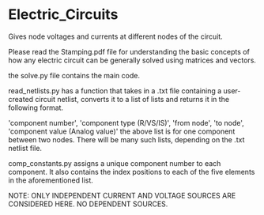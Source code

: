 # Electric_Circuits
Gives node voltages and currents at different nodes of the circuit. 

Please read the Stamping.pdf file for understanding the basic concepts of how any electric circuit can be generally solved using matrices and vectors. 

the solve.py file contains the main code. 

read_netlists.py has a function that takes in a .txt file containing a user-created circuit netlist, converts it to a list of lists
and returns it in the following format. 

'component number', 'component type (R/VS/IS)', 'from node', 'to node', 'component value (Analog value)' 
the above list is for one component between two nodes. There will be many such lists, depending on the .txt netlist file. 

comp_constants.py assigns a unique component number to each component. It also contains the index positions to each of the
five elements in the aforementioned list. 

NOTE: ONLY INDEPENDENT CURRENT AND VOLTAGE SOURCES ARE CONSIDERED HERE. NO DEPENDENT SOURCES. 

